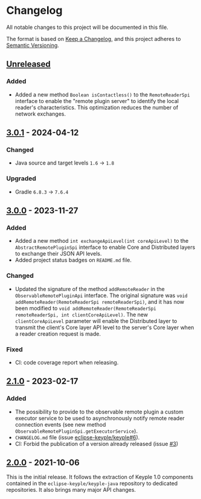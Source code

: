 # Changelog
All notable changes to this project will be documented in this file.

The format is based on [Keep a Changelog](https://keepachangelog.com/en/1.0.0/),
and this project adheres to [Semantic Versioning](https://semver.org/spec/v2.0.0.html).

## [Unreleased]
### Added
- Added a new method `Boolean isContactless()` to the `RemoteReaderSpi` interface to enable
  the "remote plugin server" to identify the local reader's characteristics.
  This optimization reduces the number of network exchanges.

## [3.0.1] - 2024-04-12
### Changed
- Java source and target levels `1.6` -> `1.8`
### Upgraded
- Gradle `6.8.3` -> `7.6.4`

## [3.0.0] - 2023-11-27
### Added
- Added a new method `int exchangeApiLevel(int coreApiLevel)` to the `AbstractRemotePluginSpi` interface to enable Core 
  and Distributed layers to exchange their JSON API levels.
- Added project status badges on `README.md` file.
### Changed
- Updated the signature of the method `addRemoteReader` in the `ObservableRemotePluginApi` interface.
  The original signature was `void addRemoteReader(RemoteReaderSpi remoteReaderSpi)`, 
  and it has now been modified to `void addRemoteReader(RemoteReaderSpi remoteReaderSpi, int clientCoreApiLevel)`.
  The new `clientCoreApiLevel` parameter will enable the Distributed layer to transmit the client's Core layer API level
  to the server's Core layer when a reader creation request is made.
### Fixed
- CI: code coverage report when releasing.

## [2.1.0] - 2023-02-17
### Added
- The possibility to provide to the observable remote plugin a custom executor service to be used to asynchronously 
  notify remote reader connection events (see new method `ObservableRemotePluginSpi.getExecutorService`).
- `CHANGELOG.md` file (issue [eclipse-keyple/keyple#6]).
- CI: Forbid the publication of a version already released (issue [#3])

## [2.0.0] - 2021-10-06
This is the initial release.
It follows the extraction of Keyple 1.0 components contained in the `eclipse-keyple/keyple-java` repository to dedicated
repositories.
It also brings many major API changes.

[unreleased]: https://github.com/eclipse-keyple/keyple-distributed-remote-java-api/compare/3.0.1...HEAD
[3.0.1]: https://github.com/eclipse-keyple/keyple-distributed-remote-java-api/compare/3.0.0...3.0.1
[3.0.0]: https://github.com/eclipse-keyple/keyple-distributed-remote-java-api/compare/2.1.0...3.0.0
[2.1.0]: https://github.com/eclipse-keyple/keyple-distributed-remote-java-api/compare/2.0.0...2.1.0
[2.0.0]: https://github.com/eclipse-keyple/keyple-distributed-remote-java-api/releases/tag/2.0.0

[#3]: https://github.com/eclipse-keyple/keyple-distributed-remote-java-api/issues/3

[eclipse-keyple/keyple#6]: https://github.com/eclipse-keyple/keyple/issues/6